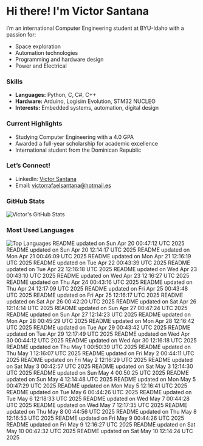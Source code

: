 # Hi there! I'm Victor Santana

I’m an international Computer Engineering student at BYU-Idaho with a passion for:
- Space exploration
- Automation technologies
- Programming and hardware design
- Power and Electrical

### Skills
- **Languages:** Python, C, C#, C++
- **Hardware:** Arduino, Logisim Evolution, STM32 NUCLEO
- **Interests:** Embedded systems, automation, digital design

### Current Highlights
- Studying Computer Engineering with a 4.0 GPA
- Awarded a full-year scholarship for academic excellence
- International student from the Dominican Republic

### Let’s Connect!
- LinkedIn: [Victor Santana](www.linkedin.com/in/victorrafaelsantana)
- Email: victorrafaelsantana@hotmail.es

### GitHub Stats
![Victor's GitHub Stats](https://github-readme-stats.vercel.app/api?username=vrsp05&show_icons=true&theme=tokyonight)

### Most Used Languages
![Top Languages](https://github-readme-stats.vercel.app/api/top-langs/?username=vrsp05&layout=compact&theme=tokyonight)
README updated on Sun Apr 20 00:47:12 UTC 2025
README updated on Sun Apr 20 12:14:17 UTC 2025
README updated on Mon Apr 21 00:46:09 UTC 2025
README updated on Mon Apr 21 12:16:19 UTC 2025
README updated on Tue Apr 22 00:43:39 UTC 2025
README updated on Tue Apr 22 12:16:18 UTC 2025
README updated on Wed Apr 23 00:43:10 UTC 2025
README updated on Wed Apr 23 12:16:27 UTC 2025
README updated on Thu Apr 24 00:43:16 UTC 2025
README updated on Thu Apr 24 12:17:09 UTC 2025
README updated on Fri Apr 25 00:43:48 UTC 2025
README updated on Fri Apr 25 12:16:17 UTC 2025
README updated on Sat Apr 26 00:42:20 UTC 2025
README updated on Sat Apr 26 12:14:14 UTC 2025
README updated on Sun Apr 27 00:47:24 UTC 2025
README updated on Sun Apr 27 12:14:23 UTC 2025
README updated on Mon Apr 28 00:45:29 UTC 2025
README updated on Mon Apr 28 12:16:42 UTC 2025
README updated on Tue Apr 29 00:43:42 UTC 2025
README updated on Tue Apr 29 12:17:49 UTC 2025
README updated on Wed Apr 30 00:44:12 UTC 2025
README updated on Wed Apr 30 12:16:18 UTC 2025
README updated on Thu May  1 00:50:39 UTC 2025
README updated on Thu May  1 12:16:07 UTC 2025
README updated on Fri May  2 00:44:11 UTC 2025
README updated on Fri May  2 12:16:29 UTC 2025
README updated on Sat May  3 00:42:57 UTC 2025
README updated on Sat May  3 12:14:30 UTC 2025
README updated on Sun May  4 00:50:25 UTC 2025
README updated on Sun May  4 12:14:48 UTC 2025
README updated on Mon May  5 00:47:29 UTC 2025
README updated on Mon May  5 12:16:41 UTC 2025
README updated on Tue May  6 00:44:26 UTC 2025
README updated on Tue May  6 12:18:33 UTC 2025
README updated on Wed May  7 00:44:28 UTC 2025
README updated on Wed May  7 12:17:35 UTC 2025
README updated on Thu May  8 00:44:56 UTC 2025
README updated on Thu May  8 12:16:53 UTC 2025
README updated on Fri May  9 00:44:26 UTC 2025
README updated on Fri May  9 12:16:27 UTC 2025
README updated on Sat May 10 00:42:32 UTC 2025
README updated on Sat May 10 12:14:24 UTC 2025
